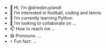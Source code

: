 - 👋 Hi, I’m @driesbruylandt
- 👀 I’m interested in football, coding and tennis
- 🌱 I’m currently learning Python
- 💞️ I’m looking to collaborate on ...
- 📫 How to reach me ...
- 😄 Pronouns: ...
- ⚡ Fun fact: ...

<!---
driesbruylandt/driesbruylandt is a ✨ special ✨ repository because its `README.md` (this file) appears on your GitHub profile.
You can click the Preview link to take a look at your changes.
--->
